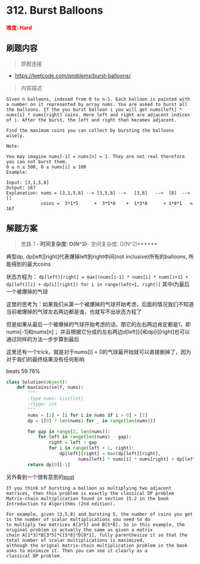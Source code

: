 # 312. Burst Balloons

**<font color=red>难度: Hard</font>**

## 刷题内容

> 原题连接

* https://leetcode.com/problems/burst-balloons/

> 内容描述

```
Given n balloons, indexed from 0 to n-1. Each balloon is painted with a number on it represented by array nums. You are asked to burst all the balloons. If the you burst balloon i you will get nums[left] * nums[i] * nums[right] coins. Here left and right are adjacent indices of i. After the burst, the left and right then becomes adjacent.

Find the maximum coins you can collect by bursting the balloons wisely.

Note:

You may imagine nums[-1] = nums[n] = 1. They are not real therefore you can not burst them.
0 ≤ n ≤ 500, 0 ≤ nums[i] ≤ 100
Example:

Input: [3,1,5,8]
Output: 167 
Explanation: nums = [3,1,5,8] --> [3,5,8] -->   [3,8]   -->  [8]  --> []
             coins =  3*1*5      +  3*5*8    +  1*3*8      + 1*8*1   = 167
```

## 解题方案

> 思路 1
******- 时间复杂度: O(N^3)******- 空间复杂度: O(N^2)******

典型dp, dp[left][right]代表爆掉left到right中间(not inclusive)所有的balloons, 所能得到的最大coins

状态方程为：
```dp[left][right] = max[(nums[i-1] * nums[i] * nums[i+1] + dp[left][i] + dp[i][right]) for i in range(left+1, right)]```
其中i为最后一个被爆掉的气球

这里的思考为：如果我们从第一个被爆掉的气球开始考虑，后面的情况我们不知道当前被爆掉的气球左右两边都是谁，也就写不出状态方程了

但是如果从最后一个被爆掉的气球开始考虑的话，那它的左右两边肯定都是1，即nums[-1]和nums[n]；
并且根据它分成的左右两边d[left][i]和dp[i][right]也可以通过同样的方法一步步算到最后


这里还有一个trick，就是对于nums[i] = 0的气球最开始就可以直接删掉了，因为对于我们的最终结果没有任何影响

beats 59.76%

```python
class Solution(object):
    def maxCoins(self, nums):
        """
        :type nums: List[int]
        :rtype: int
        """
        nums = [1] + [i for i in nums if i > 0] + [1]
        dp = [[0] * len(nums) for _ in range(len(nums))]

        for gap in range(2, len(nums)):
            for left in range(len(nums) - gap):
                right = left + gap
                for i in range(left + 1, right):
                    dp[left][right] = max(dp[left][right],
                           nums[left] * nums[i] * nums[right] + dp[left][i] + dp[i][right]) # i为最后一个被爆掉的气球
        return dp[0][-1]
```


另外看到一个很有意思的[post](https://leetcode.com/problems/burst-balloons/discuss/76241/Another-way-to-think-of-this-problem-(Matrix-chain-multiplication))

```
If you think of bursting a balloon as multiplying two adjacent matrices, then this problem is exactly the classical DP problem
Matrix-chain multiplication found in section 15.2 in the book Introduction to Algorithms (2nd edition).

For example, given [3,5,8] and bursting 5, the number of coins you get is the number of scalar multiplications you need to do
to multiply two matrices A[3*5] and B[5*8]. So in this example, the original problem is actually the same as given a matrix 
chain A[1*3]*B[3*5]*C[5*8]*D[8*1], fully parenthesize it so that the total number of scalar multiplications is maximized, 
although the orignal matrix-chain multiplication problem in the book asks to minimize it. Then you can see it clearly as a 
classical DP problem.
```



























